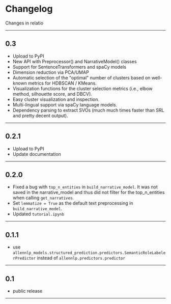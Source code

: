 # Changelog

Changes in relatio

----

## 0.3

- Upload to PyPI
- New API with Preprocessor() and NarrativeModel() classes
- Support for SentenceTransformers and spaCy models
- Dimension reduction via PCA/UMAP
- Automatic selection of the "optimal" number of clusters based on well-known metrics for HDBSCAN / KMeans.
- Visualization functions for the cluster selection metrics (i.e., elbow method, silhouette score, and DBCV).
- Easy cluster visualization and inspection.
- Multi-lingual support via spaCy language models.
- Dependency parsing to extract SVOs (much much times faster than SRL and pretty decent output).
 
----

## 0.2.1
- Upload to PyPI 
- Update documentation
----

## 0.2.0
- Fixed a bug with `top_n_entities` in `build_narrative_model`. It was not saved in the narrative_model and thus did not filter for the top_n_entities when calling `get_narratives`.
- Set `lemmatize = True` as the default text preprocessing in `build_narrative_model`. 
- Updated `tutorial.ipynb`

----

## 0.1.1
- use `allennlp_models.structured_prediction.predictors.SemanticRoleLabelerPredictor` instead of `allennlp.predictors.predictor`

---

## 0.1
- public release

---
